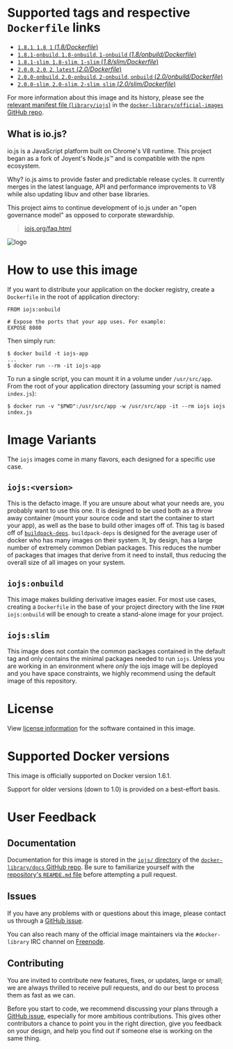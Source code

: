 # Supported tags and respective `Dockerfile` links

-	[`1.8.1`, `1.8`, `1` (*1.8/Dockerfile*)](https://github.com/iojs/docker-iojs/blob/4cf03be7e0b4abcd60a3a93947d9351c3b8b4be7/1.8/Dockerfile)
-	[`1.8.1-onbuild`, `1.8-onbuild`, `1-onbuild` (*1.8/onbuild/Dockerfile*)](https://github.com/iojs/docker-iojs/blob/4cf03be7e0b4abcd60a3a93947d9351c3b8b4be7/1.8/onbuild/Dockerfile)
-	[`1.8.1-slim`, `1.8-slim`, `1-slim` (*1.8/slim/Dockerfile*)](https://github.com/iojs/docker-iojs/blob/4cf03be7e0b4abcd60a3a93947d9351c3b8b4be7/1.8/slim/Dockerfile)
-	[`2.0.0`, `2.0`, `2`, `latest` (*2.0/Dockerfile*)](https://github.com/iojs/docker-iojs/blob/a40aaf633751594a26ccdaa65b35a115d73f69a7/2.0/Dockerfile)
-	[`2.0.0-onbuild`, `2.0-onbuild`, `2-onbuild`, `onbuild` (*2.0/onbuild/Dockerfile*)](https://github.com/iojs/docker-iojs/blob/18d119c1876b4d7981b0009653ea40e85e46d8a1/2.0/onbuild/Dockerfile)
-	[`2.0.0-slim`, `2.0-slim`, `2-slim`, `slim` (*2.0/slim/Dockerfile*)](https://github.com/iojs/docker-iojs/blob/a40aaf633751594a26ccdaa65b35a115d73f69a7/2.0/slim/Dockerfile)

For more information about this image and its history, please see the [relevant manifest file (`library/iojs`)](https://github.com/docker-library/official-images/blob/master/library/iojs) in the [`docker-library/official-images` GitHub repo](https://github.com/docker-library/official-images).

## What is io.js?

io.js is a JavaScript platform built on Chrome's V8 runtime. This project began as a fork of Joyent's Node.js™ and is compatible with the npm ecosystem.

Why? io.js aims to provide faster and predictable release cycles. It currently merges in the latest language, API and performance improvements to V8 while also updating libuv and other base libraries.

This project aims to continue development of io.js under an "open governance model" as opposed to corporate stewardship.

> [iojs.org/faq.html](https://iojs.org/faq.html)

![logo](https://raw.githubusercontent.com/docker-library/docs/master/iojs/logo.png)

# How to use this image

If you want to distribute your application on the docker registry, create a `Dockerfile` in the root of application directory:

	FROM iojs:onbuild
	
	# Expose the ports that your app uses. For example:
	EXPOSE 8080

Then simply run:

	$ docker build -t iojs-app
	...
	$ docker run --rm -it iojs-app

To run a single script, you can mount it in a volume under `/usr/src/app`. From the root of your application directory (assuming your script is named `index.js`):

	$ docker run -v "$PWD":/usr/src/app -w /usr/src/app -it --rm iojs iojs index.js

# Image Variants

The `iojs` images come in many flavors, each designed for a specific use case.

## `iojs:<version>`

This is the defacto image. If you are unsure about what your needs are, you probably want to use this one. It is designed to be used both as a throw away container (mount your source code and start the container to start your app), as well as the base to build other images off of. This tag is based off of [`buildpack-deps`](https://registry.hub.docker.com/_/buildpack-deps/). `buildpack-deps` is designed for the average user of docker who has many images on their system. It, by design, has a large number of extremely common Debian packages. This reduces the number of packages that images that derive from it need to install, thus reducing the overall size of all images on your system.

## `iojs:onbuild`

This image makes building derivative images easier. For most use cases, creating a `Dockerfile` in the base of your project directory with the line `FROM iojs:onbuild` will be enough to create a stand-alone image for your project.

## `iojs:slim`

This image does not contain the common packages contained in the default tag and only contains the minimal packages needed to run `iojs`. Unless you are working in an environment where *only* the iojs image will be deployed and you have space constraints, we highly recommend using the default image of this repository.

# License

View [license information](https://github.com/iojs/io.js/blob/master/LICENSE) for the software contained in this image.

# Supported Docker versions

This image is officially supported on Docker version 1.6.1.

Support for older versions (down to 1.0) is provided on a best-effort basis.

# User Feedback

## Documentation

Documentation for this image is stored in the [`iojs/` directory](https://github.com/docker-library/docs/tree/master/iojs) of the [`docker-library/docs` GitHub repo](https://github.com/docker-library/docs). Be sure to familiarize yourself with the [repository's `REAMDE.md` file](https://github.com/docker-library/docs/blob/master/README.md) before attempting a pull request.

## Issues

If you have any problems with or questions about this image, please contact us through a [GitHub issue](https://github.com/iojs/docker-iojs/issues).

You can also reach many of the official image maintainers via the `#docker-library` IRC channel on [Freenode](https://freenode.net).

## Contributing

You are invited to contribute new features, fixes, or updates, large or small; we are always thrilled to receive pull requests, and do our best to process them as fast as we can.

Before you start to code, we recommend discussing your plans through a [GitHub issue](https://github.com/iojs/docker-iojs/issues), especially for more ambitious contributions. This gives other contributors a chance to point you in the right direction, give you feedback on your design, and help you find out if someone else is working on the same thing.

